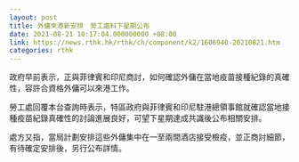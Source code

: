 ```yaml
---
layout: post
title: 外傭來港新安排　勞工處料下星期公布
date: 2021-08-21 10:17:04.000000000 +08:00
link: https://news.rthk.hk/rthk/ch/component/k2/1606940-20210821.htm
categories: rthk
---
```


政府早前表示，正與菲律賓和印尼商討，如何確認外傭在當地疫苗接種紀錄的真確性，容許合資格外傭可以來港工作。

勞工處回覆本台查詢時表示，特區政府與菲律賓和印尼駐港總領事館就確認當地接種疫苗紀錄真確性的討論進展良好，可望下星期達成共識後公布相關安排。

處方又指，當局計劃安排這些外傭集中在一至兩間酒店接受檢疫，並正商討細節，有待確定安排後，另行公布詳情。
